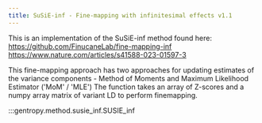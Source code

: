 ```yaml
---
title: SuSiE-inf - Fine-mapping with infinitesimal effects v1.1
---
```


This is an implementation of the SuSiE-inf method found here:
https://github.com/FinucaneLab/fine-mapping-inf
https://www.nature.com/articles/s41588-023-01597-3

This fine-mapping approach has two approaches for updating estimates of the variance components - Method of Moments and Maximum Likelihood Estimator ('MoM' / 'MLE')
The function takes an array of Z-scores and a numpy array matrix of variant LD to perform finemapping.

:::gentropy.method.susie_inf.SUSIE_inf
